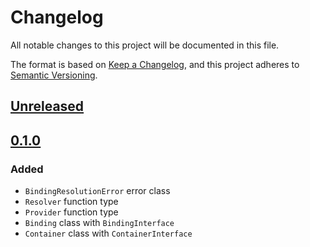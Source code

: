 # Changelog
All notable changes to this project will be documented in this file.

The format is based on [Keep a Changelog](https://keepachangelog.com/en/1.0.0/),
and this project adheres to [Semantic Versioning](https://semver.org/spec/v2.0.0.html).

## [Unreleased]

## [0.1.0]
### Added
- `BindingResolutionError` error class
- `Resolver` function type
- `Provider` function type
- `Binding` class with `BindingInterface`
- `Container` class with `ContainerInterface`

[Unreleased]: https://github.com/halliganjs/service-container/compare/v0.1.0...HEAD
[0.1.0]: https://github.com/halliganjs/service-container/releases/tag/v0.0.1
